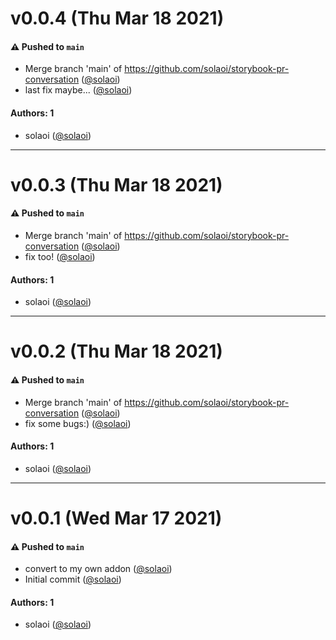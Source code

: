 # v0.0.4 (Thu Mar 18 2021)

#### ⚠️ Pushed to `main`

- Merge branch 'main' of https://github.com/solaoi/storybook-pr-conversation ([@solaoi](https://github.com/solaoi))
- last fix maybe... ([@solaoi](https://github.com/solaoi))

#### Authors: 1

- solaoi ([@solaoi](https://github.com/solaoi))

---

# v0.0.3 (Thu Mar 18 2021)

#### ⚠️ Pushed to `main`

- Merge branch 'main' of https://github.com/solaoi/storybook-pr-conversation ([@solaoi](https://github.com/solaoi))
- fix too! ([@solaoi](https://github.com/solaoi))

#### Authors: 1

- solaoi ([@solaoi](https://github.com/solaoi))

---

# v0.0.2 (Thu Mar 18 2021)

#### ⚠️ Pushed to `main`

- Merge branch 'main' of https://github.com/solaoi/storybook-pr-conversation ([@solaoi](https://github.com/solaoi))
- fix some bugs:) ([@solaoi](https://github.com/solaoi))

#### Authors: 1

- solaoi ([@solaoi](https://github.com/solaoi))

---

# v0.0.1 (Wed Mar 17 2021)

#### ⚠️ Pushed to `main`

- convert to my own addon ([@solaoi](https://github.com/solaoi))
- Initial commit ([@solaoi](https://github.com/solaoi))

#### Authors: 1

- solaoi ([@solaoi](https://github.com/solaoi))
